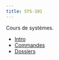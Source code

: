 ```yaml
---
title: SYS-101
---
```


Cours de systèmes.

- [Intro](/presentations/sys101/1-intro)
- [Commandes](/presentations/sys101/2-commandes)
- [Dossiers](/presentations/sys101/3-dossiers)